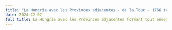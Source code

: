 ```yaml
---
title: "La Hongrie avec les Provinces adjacentes - de la Tour - 1766 transylvania"
date: 2024-12-07
full title: La Hongrie avec les Provinces adjacentes formant tout ensemble2, Grandes Provinces Ecclésiastiques Par M. Brion Ingénieur-Géographe du Roi. A Paris chez le S. Desnos, Ingenieur pour les Globes et Sphère ruë St. Jacques, au Globe 1766. 
---
```

